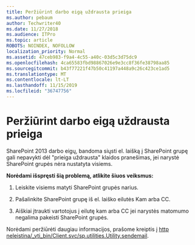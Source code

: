 ```yaml
---
title: Peržiūrint darbo eigą uždrausta prieiga
ms.author: pebaum
author: Techwriter40
ms.date: 11/27/2018
ms.audience: ITPro
ms.topic: article
ROBOTS: NOINDEX, NOFOLLOW
localization_priority: Normal
ms.assetid: 47ceb983-f9a4-4c55-a40c-03d5c3d75dc9
ms.openlocfilehash: 4ca65583fbd98867026e9e3cc8f36fe38798aa85
ms.sourcegitcommit: b43f77221f47b50c41197a448a9c26c423ce1ad5
ms.translationtype: MT
ms.contentlocale: lt-LT
ms.lasthandoff: 11/15/2019
ms.locfileid: "36747756"
---
```

# <a name="access-denied-when-viewing-a-workflow"></a>Peržiūrint darbo eigą uždrausta prieiga

SharePoint 2013 darbo eigų, bandoma siųsti el. laišką į SharePoint grupę gali nepavykti dėl "prieiga uždrausta" klaidos pranešimas, jei narystė SharePoint grupės nėra nustatyta visiems.
  
 **Norėdami išspręsti šią problemą, atlikite šiuos veiksmus:**
  
 1. Leiskite visiems matyti SharePoint grupės narius.
  
 2. Pašalinkite SharePoint grupę iš el. laiško eilutės Kam arba CC.
  
 3. Aiškiai įtraukti vartotojus į eilutę kam arba CC jei narystės matomumo negalima pakeisti SharePoint grupės.
  
Norėdami peržiūrėti daugiau informacijos, prašome kreiptis į [http neleistina/_vti_bin/Client.svc/sp.utilities.Utility.sendemail](https://go.microsoft.com/fwlink/?linkid=2044694&amp;clcid=0x409).
  